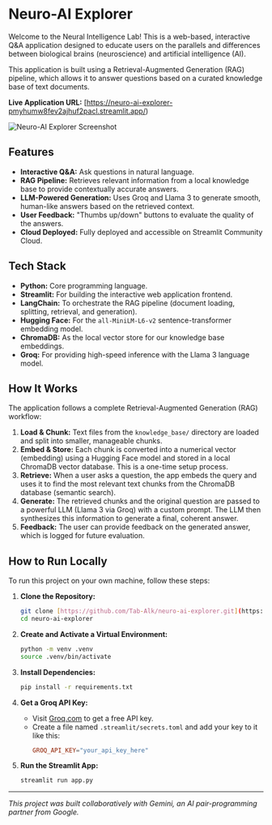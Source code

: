# Neuro-AI Explorer 

Welcome to the Neural Intelligence Lab! This is a web-based, interactive Q&A application designed to educate users on the parallels and differences between biological brains (neuroscience) and artificial intelligence (AI).

This application is built using a Retrieval-Augmented Generation (RAG) pipeline, which allows it to answer questions based on a curated knowledge base of text documents.

**Live Application URL:** [https://neuro-ai-explorer-pmyhumw8fev2ajhuf2pacl.streamlit.app/)

![Neuro-AI Explorer Screenshot](https://i.imgur.com/8aV4Y1U.png)

## Features

-   **Interactive Q&A:** Ask questions in natural language.
-   **RAG Pipeline:** Retrieves relevant information from a local knowledge base to provide contextually accurate answers.
-   **LLM-Powered Generation:** Uses Groq and Llama 3 to generate smooth, human-like answers based on the retrieved context.
-   **User Feedback:** "Thumbs up/down" buttons to evaluate the quality of the answers.
-   **Cloud Deployed:** Fully deployed and accessible on Streamlit Community Cloud.

## Tech Stack

-   **Python:** Core programming language.
-   **Streamlit:** For building the interactive web application frontend.
-   **LangChain:** To orchestrate the RAG pipeline (document loading, splitting, retrieval, and generation).
-   **Hugging Face:** For the `all-MiniLM-L6-v2` sentence-transformer embedding model.
-   **ChromaDB:** As the local vector store for our knowledge base embeddings.
-   **Groq:** For providing high-speed inference with the Llama 3 language model.

## How It Works

The application follows a complete Retrieval-Augmented Generation (RAG) workflow:

1.  **Load & Chunk:** Text files from the `knowledge_base/` directory are loaded and split into smaller, manageable chunks.
2.  **Embed & Store:** Each chunk is converted into a numerical vector (embedding) using a Hugging Face model and stored in a local ChromaDB vector database. This is a one-time setup process.
3.  **Retrieve:** When a user asks a question, the app embeds the query and uses it to find the most relevant text chunks from the ChromaDB database (semantic search).
4.  **Generate:** The retrieved chunks and the original question are passed to a powerful LLM (Llama 3 via Groq) with a custom prompt. The LLM then synthesizes this information to generate a final, coherent answer.
5.  **Feedback:** The user can provide feedback on the generated answer, which is logged for future evaluation.

## How to Run Locally

To run this project on your own machine, follow these steps:

1.  **Clone the Repository:**
    ```bash
    git clone [https://github.com/Tab-Alk/neuro-ai-explorer.git](https://github.com/Tab-Alk/neuro-ai-explorer.git)
    cd neuro-ai-explorer
    ```

2.  **Create and Activate a Virtual Environment:**
    ```bash
    python -m venv .venv
    source .venv/bin/activate
    ```

3.  **Install Dependencies:**
    ```bash
    pip install -r requirements.txt
    ```

4.  **Get a Groq API Key:**
    -   Visit [Groq.com](https://console.groq.com/keys) to get a free API key.
    -   Create a file named `.streamlit/secrets.toml` and add your key to it like this:
        ```toml
        GROQ_API_KEY="your_api_key_here"
        ```

5.  **Run the Streamlit App:**
    ```bash
    streamlit run app.py
    ```

---
*This project was built collaboratively with Gemini, an AI pair-programming partner from Google.*